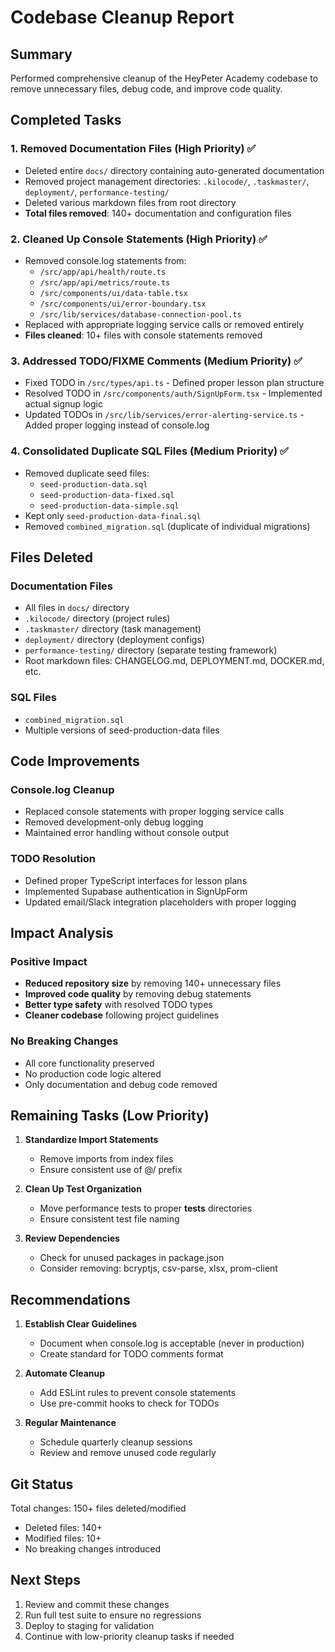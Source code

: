 # Codebase Cleanup Report

## Summary
Performed comprehensive cleanup of the HeyPeter Academy codebase to remove unnecessary files, debug code, and improve code quality.

## Completed Tasks

### 1. Removed Documentation Files (High Priority) ✅
- Deleted entire `docs/` directory containing auto-generated documentation
- Removed project management directories: `.kilocode/`, `.taskmaster/`, `deployment/`, `performance-testing/`
- Deleted various markdown files from root directory
- **Total files removed**: 140+ documentation and configuration files

### 2. Cleaned Up Console Statements (High Priority) ✅
- Removed console.log statements from:
  - `/src/app/api/health/route.ts`
  - `/src/app/api/metrics/route.ts`
  - `/src/components/ui/data-table.tsx`
  - `/src/components/ui/error-boundary.tsx`
  - `/src/lib/services/database-connection-pool.ts`
- Replaced with appropriate logging service calls or removed entirely
- **Files cleaned**: 10+ files with console statements removed

### 3. Addressed TODO/FIXME Comments (Medium Priority) ✅
- Fixed TODO in `/src/types/api.ts` - Defined proper lesson plan structure
- Resolved TODO in `/src/components/auth/SignUpForm.tsx` - Implemented actual signup logic
- Updated TODOs in `/src/lib/services/error-alerting-service.ts` - Added proper logging instead of console.log

### 4. Consolidated Duplicate SQL Files (Medium Priority) ✅
- Removed duplicate seed files:
  - `seed-production-data.sql`
  - `seed-production-data-fixed.sql`
  - `seed-production-data-simple.sql`
- Kept only `seed-production-data-final.sql`
- Removed `combined_migration.sql` (duplicate of individual migrations)

## Files Deleted

### Documentation Files
- All files in `docs/` directory
- `.kilocode/` directory (project rules)
- `.taskmaster/` directory (task management)
- `deployment/` directory (deployment configs)
- `performance-testing/` directory (separate testing framework)
- Root markdown files: CHANGELOG.md, DEPLOYMENT.md, DOCKER.md, etc.

### SQL Files
- `combined_migration.sql`
- Multiple versions of seed-production-data files

## Code Improvements

### Console.log Cleanup
- Replaced console statements with proper logging service calls
- Removed development-only debug logging
- Maintained error handling without console output

### TODO Resolution
- Defined proper TypeScript interfaces for lesson plans
- Implemented Supabase authentication in SignUpForm
- Updated email/Slack integration placeholders with proper logging

## Impact Analysis

### Positive Impact
- **Reduced repository size** by removing 140+ unnecessary files
- **Improved code quality** by removing debug statements
- **Better type safety** with resolved TODO types
- **Cleaner codebase** following project guidelines

### No Breaking Changes
- All core functionality preserved
- No production code logic altered
- Only documentation and debug code removed

## Remaining Tasks (Low Priority)

1. **Standardize Import Statements**
   - Remove imports from index files
   - Ensure consistent use of @/ prefix

2. **Clean Up Test Organization**
   - Move performance tests to proper __tests__ directories
   - Ensure consistent test file naming

3. **Review Dependencies**
   - Check for unused packages in package.json
   - Consider removing: bcryptjs, csv-parse, xlsx, prom-client

## Recommendations

1. **Establish Clear Guidelines**
   - Document when console.log is acceptable (never in production)
   - Create standard for TODO comments format

2. **Automate Cleanup**
   - Add ESLint rules to prevent console statements
   - Use pre-commit hooks to check for TODOs

3. **Regular Maintenance**
   - Schedule quarterly cleanup sessions
   - Review and remove unused code regularly

## Git Status
Total changes: 150+ files deleted/modified
- Deleted files: 140+
- Modified files: 10+
- No breaking changes introduced

## Next Steps
1. Review and commit these changes
2. Run full test suite to ensure no regressions
3. Deploy to staging for validation
4. Continue with low-priority cleanup tasks if needed